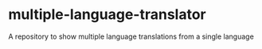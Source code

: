 # multiple-language-translator
A repository to show multiple language translations from a single language
